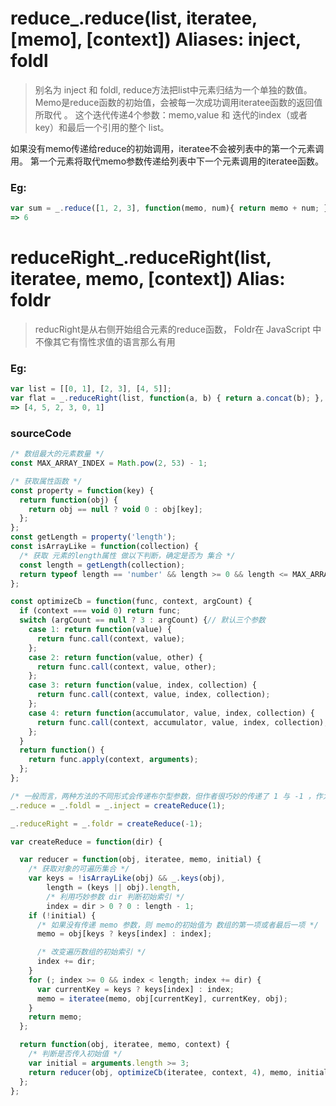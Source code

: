 # reduce_.reduce(list, iteratee, [memo], [context]) Aliases: inject, foldl 

> 别名为 inject 和 foldl, reduce方法把list中元素归结为一个单独的数值。
> Memo是reduce函数的初始值，会被每一次成功调用iteratee函数的返回值所取代 。
> 这个迭代传递4个参数：memo,value 和 迭代的index（或者 key）和最后一个引用的整个 list。

如果没有memo传递给reduce的初始调用，iteratee不会被列表中的第一个元素调用。
第一个元素将取代memo参数传递给列表中下一个元素调用的iteratee函数。

### Eg:
```js
var sum = _.reduce([1, 2, 3], function(memo, num){ return memo + num; }, 0);
=> 6
```
# reduceRight_.reduceRight(list, iteratee, memo, [context]) Alias: foldr 

> reducRight是从右侧开始组合元素的reduce函数， Foldr在 JavaScript 中不像其它有惰性求值的语言那么有用

### Eg:
```js
var list = [[0, 1], [2, 3], [4, 5]];
var flat = _.reduceRight(list, function(a, b) { return a.concat(b); }, []);
=> [4, 5, 2, 3, 0, 1]
```

### sourceCode
```js
/* 数组最大的元素数量 */
const MAX_ARRAY_INDEX = Math.pow(2, 53) - 1;

/* 获取属性函数 */
const property = function(key) {
  return function(obj) {
    return obj == null ? void 0 : obj[key];
  };
};
const getLength = property('length');
const isArrayLike = function(collection) {
  /* 获取 元素的length属性 做以下判断，确定是否为 集合 */
  const length = getLength(collection);
  return typeof length == 'number' && length >= 0 && length <= MAX_ARRAY_INDEX;
};

const optimizeCb = function(func, context, argCount) {
  if (context === void 0) return func;
  switch (argCount == null ? 3 : argCount) {// 默认三个参数
    case 1: return function(value) {
      return func.call(context, value);
    };
    case 2: return function(value, other) {
      return func.call(context, value, other);
    };
    case 3: return function(value, index, collection) {
      return func.call(context, value, index, collection);
    };
    case 4: return function(accumulator, value, index, collection) {
      return func.call(context, accumulator, value, index, collection);
    };
  }
  return function() {
    return func.apply(context, arguments);
  };
};

/* 一般而言，两种方法的不同形式会传递布尔型参数，但作者很巧妙的传递了 1 与 -1 ，作为了遍历集合的自增值 */
_.reduce = _.foldl = _.inject = createReduce(1);

_.reduceRight = _.foldr = createReduce(-1);

var createReduce = function(dir) {

  var reducer = function(obj, iteratee, memo, initial) {
    /* 获取对象的可遍历集合 */
    var keys = !isArrayLike(obj) && _.keys(obj),
        length = (keys || obj).length,
        /* 利用巧妙参数 dir 判断初始索引 */
        index = dir > 0 ? 0 : length - 1;
    if (!initial) {
      /* 如果没有传递 memo 参数，则 memo的初始值为 数组的第一项或者最后一项 */
      memo = obj[keys ? keys[index] : index];

      /* 改变遍历数组的初始索引 */
      index += dir;
    }
    for (; index >= 0 && index < length; index += dir) {
      var currentKey = keys ? keys[index] : index;
      memo = iteratee(memo, obj[currentKey], currentKey, obj);
    }
    return memo;
  };

  return function(obj, iteratee, memo, context) {
    /* 判断是否传入初始值 */
    var initial = arguments.length >= 3;
    return reducer(obj, optimizeCb(iteratee, context, 4), memo, initial);
  };
};
```